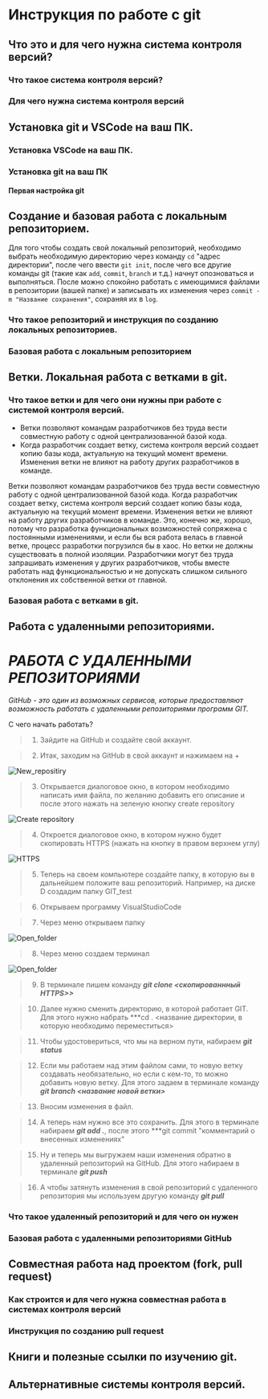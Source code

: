 # Инструкция по работе с git

## Что это и для чего нужна система контроля версий?

### Что такое система контроля версий?

### Для чего нужна система контроля версий

## Установка git и VSCode на ваш ПК.

### Установка VSCode на ваш ПК.

### Установка git на ваш ПК

#### Первая настройка git

## Создание и базовая работа с локальным репозиторием.

Для того чтобы создать свой локальный репозиторий, необходимо выбрать необходимую директорию через команду ``cd`` "адрес директории", после чего ввести ``git init``, после чего все другие команды git (такие как ``add``, ``commit``, ``branch`` и т.д.) начнут опозноваться и выполняться. После можно спокойно работать с имеющимися файлами в репозитории (вашей папке) и записывать их изменения через ``commit -m "Название сохранения"``, сохраняя их в ``log``.

### Что такое репозиторий и инструкция по созданию локальных репозиториев.

### Базовая работа с локальным репозиторием



## Ветки. Локальная работа с ветками в git.

### Что такое ветки и для чего они нужны при работе с системой контроля версий.
- Ветки позволяют командам разработчиков без труда вести совместную работу с одной централизованной базой кода.
- Когда разработчик создает ветку, система контроля версий создает копию базы кода, актуальную на текущий момент времени. Изменения ветки не влияют на работу других разработчиков в команде.

Ветки позволяют командам разработчиков без труда вести совместную работу с одной централизованной базой кода. Когда разработчик создает ветку, система контроля версий создает копию базы кода, актуальную на текущий момент времени. Изменения ветки не влияют на работу других разработчиков в команде. Это, конечно же, хорошо, потому что разработка функциональных возможностей сопряжена с постоянными изменениями, и если бы вся работа велась в главной ветке, процесс разработки погрузился бы в хаос. Но ветки не должны существовать в полной изоляции. Разработчики могут без труда запрашивать изменения у других разработчиков, чтобы вместе работать над функциональностью и не допускать слишком сильного отклонения их собственной ветки от главной.

### Базовая работа с ветками в git.

## Работа с удаленными репозиториями.

# *РАБОТА С УДАЛЕННЫМИ РЕПОЗИТОРИЯМИ*

*GitHub - это один из возможных сервисов, которые предоставляют возможность работать с удаленными репозиториями программ GIT.*

 С чего начать работать?

>  1. Зайдите на GitHub и создайте свой аккаунт.

> 2. Итак, заходим на GitHub в свой аккаунт и нажимаем на +

![New_repositiry](New_file.png)

> 3. Открывается диалоговое окно, в котором необходимо написать имя файла, по желанию добавить его описание и после этого нажать на зеленую кнопку create repository

![Create repository](create_repository.png)

> 4. Откроется диалоговое окно, в котором нужно будет скопировать HTTPS (нажать на кнопку в правом верхнем углу)

![HTTPS](HTTPS.png)

> 5. Теперь на своем компьютере создайте папку, в которую вы в дальнейшем положите ваш репозиторий. Например, на диске D создадим папку GIT_test

> 6. Открываем программу VisualStudioCode

> 7. Через меню открываем папку

![Open_folder](Open_folder.png)

> 8. Через меню создаем терминал

![Open_folder](terminal.png)

> 9. В терминале пишем команду ***git clone <скопированнный HTTPS>>***

> 10. Далее нужно сменить директорию, в которой работает GIT. Для этого нужно набрать ***cd . <название директории, в которую необходимо переместиться>

> 11. Чтобы удостовериться, что мы на верном пути, набираем ***git status***

> 12. Если мы работаем над этим файлом сами, то новую ветку создавать необязательно, но если с кем-то, то можно добавить новую ветку. Для этого задаем в терминале команду ***git branch <название новой ветки>***  

> 13. Вносим изменения в файл.  

> 14. А теперь нам нужно все это сохранить. Для этого в терминале набираем ***git add .***, после этого ***git commit "комментарий о внесенных изменениях"

> 15. Ну и теперь мы выгружаем наши изменения обратно в удаленный репозиторий на GitHub. Для этого набираем в терминале ***git push***

> 16. А чтобы затянуть изменения в свой репозиторий с удаленного репозитория мы используем другую команду ***git pull***


### Что такое удаленный репозиторий и для чего он нужен

### Базовая работа с удаленными репозиториями GitHub

## Совместная работа над проектом (fork, pull request)

### Как строится и для чего нужна совместная работа в системах контроля версий

### Инструкция по созданию pull request

## Книги и полезные ссылки по изучению git.

## Альтернативные системы контроля версий.
